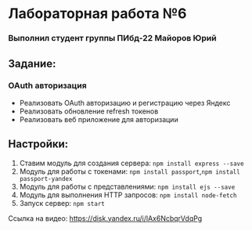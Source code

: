 # Лабораторная работа №6
### Выполнил студент группы ПИбд-22 Майоров Юрий

## Задание:
### OAuth авторизация 
- Реализовать OAuth авторизацию и регистрацию через Яндекс
- Реализовать обновление refresh токенов
- Реализовать веб приложение для авторизации

## Настройки:
1. Ставим модуль для создания сервера: `npm install express --save`
2. Модуль для работы с токенами: `npm install passport`,`npm install passport-yandex`
3. Модуль для работы с представлениями: `npm install ejs --save`
4. Модуль для выполнения HTTP запросов: `npm install node-fetch`
5. Запуск сервер: `npm start`

Ссылка на видео: https://disk.yandex.ru/i/lAx6NcbqrVdqPg